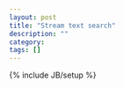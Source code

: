 ```yaml
---
layout: post
title: "Stream text search"
description: ""
category: 
tags: []
---
```

{% include JB/setup %}